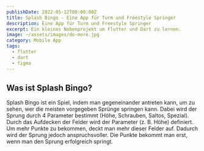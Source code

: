 ```yaml
---
publishDate: 2022-05-12T00:00:00Z
title: Splash Bingo - Eine App für Turm und Freestyle Springer
description: Eine App für Turm und Freestyle Springer
excerpt: Ein kleines Nebenprojekt um Flutter und Dart zu lernen.
image: ~/assets/images/do-more.jpg
category: Mobile App
tags:
  - flutter
  - dart
  - figma
---
```


## Was ist Splash Bingo?

Splash Bingo ist ein Spiel, indem man gegeneinander antreten kann, um zu sehen, wer die meisten vorgegeben Sprünge springen kann. Dabei wird der Sprung durch 4 Parameter bestimmt (Höhe, Schrauben, Saltos, Spezial). Durch das Aufdecken der Felder wird der Parameter (z. B. Höhe) definiert. Um mehr Punkte zu bekommen, deckt man mehr dieser Felder auf. Dadurch wird der Sprung jedoch anspruchsvoller. Die Punkte bekommt man erst, wenn man den Sprung erfolgreich springt.

<!-- ## Design in Figma pipapo -->
